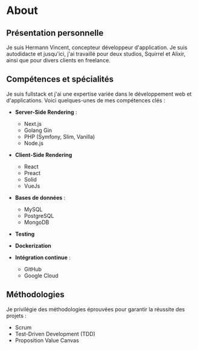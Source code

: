 # About

## Présentation personnelle

Je suis Hermann Vincent, concepteur développeur d'application. Je suis autodidacte et jusqu'ici, j'ai travaillé pour deux studios, Squirrel et Alixir, ainsi que pour divers clients en freelance.

## Compétences et spécialités

Je suis fullstack et j'ai une expertise variée dans le développement web et d'applications. Voici quelques-unes de mes compétences clés :

- **Server-Side Rendering** :
  - Next.js
  - Golang Gin
  - PHP (Symfony, Slim, Vanilla)
  - Node.js

- **Client-Side Rendering**
    - React
    - Preact
    - Solid
    - VueJs

- **Bases de données** :
  - MySQL
  - PostgreSQL
  - MongoDB

- **Testing**

- **Dockerization**

- **Intégration continue** :
  - GitHub
  - Google Cloud

## Méthodologies

Je privilégie des méthodologies éprouvées pour garantir la réussite des projets :

- Scrum
- Test-Driven Development (TDD)
- Proposition Value Canvas